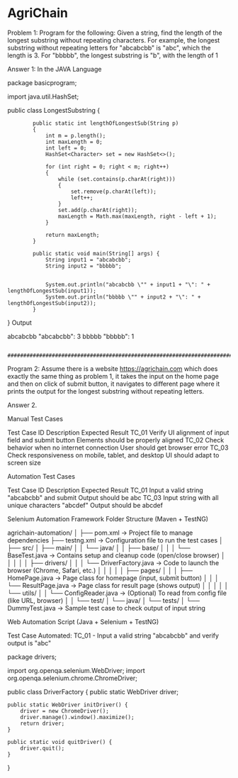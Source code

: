 # AgriChain

Problem 1: Program for the following:
Given a string, find the length of the longest substring without repeating characters. For example, the longest substring without repeating letters for "abcabcbb" is "abc", which the length is 3. For "bbbbb", the longest substring is "b", with the length of 1

Answer 1: In the JAVA Language 

package basicprogram;
 
import java.util.HashSet;
 
public class LongestSubstring
{
	
		    public static int lengthOfLongestSub(String p)
		    {
		        int m = p.length();
		        int maxLength = 0;
		        int left = 0;
		        HashSet<Character> set = new HashSet<>();
		
		        for (int right = 0; right < m; right++)
		        {
		            while (set.contains(p.charAt(right)))
		            {
		                set.remove(p.charAt(left));
		                left++;
		            }
		            set.add(p.charAt(right));
		            maxLength = Math.max(maxLength, right - left + 1);
		        }
		
		        return maxLength;
		    }
		
		    public static void main(String[] args) {
		        String input1 = "abcabcbb";
		        String input2 = "bbbbb";
		       
		
		        System.out.println("abcabcbb \"" + input1 + "\": " + lengthOfLongestSub(input1));
		        System.out.println("bbbbb \"" + input2 + "\": " + lengthOfLongestSub(input2));
		    }
}
Output 

abcabcbb "abcabcbb": 3
bbbbb "bbbbb": 1


         ######################################################################################################################################################

Program 2: Assume there is a website https://agrichain.com which does exactly the same thing as problem 1, it takes the input on the home page and then on click of submit button, it navigates to different page where it prints the output for the longest substring without repeating letters.

Answer 2. 

Manual Test Cases

Test Case ID	                       Description	                                                Expected Result
TC_01	                Verify UI alignment of input field and submit button	                 Elements should be properly aligned
TC_02                  	Check behavior when no internet connection	                         User should get browser error
TC_03	                Check responsiveness on mobile, tablet, and desktop	                 UI should adapt to screen size

Automation Test Cases

Test Case ID	                     Description	                                                Expected Result
TC_01	                  Input a valid string "abcabcbb" and submit	                          Output should be abc
TC_03	                  Input string with all unique characters "abcdef"	                  Output should be abcdef

Selenium Automation Framework Folder Structure (Maven + TestNG)

agrichain-automation/
│
├── pom.xml               → Project file to manage dependencies 
├── testng.xml            → Configuration file to run the test cases
│
├── src/
│   ├── main/
│   │   └── java/
│   │       ├── base/
│   │       │   └── BaseTest.java        → Contains setup and cleanup code (open/close browser)
│   │       │
│   │       ├── drivers/
│   │       │   └── DriverFactory.java   → Code to launch the browser (Chrome, Safari, etc.)
│   │       │
│   │       ├── pages/
│   │       │   ├── HomePage.java        → Page class for homepage (input, submit button)
│   │       │   └── ResultPage.java      → Page class for result page (shows output)
│   │       │
│   │       └── utils/
│   │           └── ConfigReader.java    → (Optional) To read from config file (like URL, browser)
│
│   └── test/
│       └── java/
│           └── tests/
│               └── DummyTest.java       → Sample test case to check output of input string



Web Automation Script (Java + Selenium + TestNG)

Test Case Automated: TC_01 - Input a valid string "abcabcbb" and verify output is "abc"

package drivers;

import org.openqa.selenium.WebDriver;
import org.openqa.selenium.chrome.ChromeDriver;

public class DriverFactory {
    public static WebDriver driver;

    public static WebDriver initDriver() {
        driver = new ChromeDriver();
        driver.manage().window().maximize();
        return driver;
    }

    public static void quitDriver() {
        driver.quit();
    }
}


